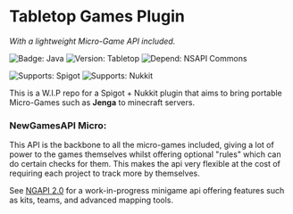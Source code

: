 # Tabletop Games Plugin
*With a lightweight Micro-Game API included.*

![Badge: Java](https://img.shields.io/badge/Java-8-red?style=for-the-badge)
![Version: Tabletop](https://img.shields.io/badge/Version-1.0-blue?style=for-the-badge)
![Depend: NSAPI Commons](https://img.shields.io/badge/Depend-NSAPI_COmmons_1.0-some_green?style=for-the-badge)

![Supports: Spigot](https://img.shields.io/badge/Spigot-W.I.P-orange?style=for-the-badge)
![Supports: Nukkit](https://img.shields.io/badge/Nukkit-1.0.11-darkred?style=for-the-badge)

This is a W.I.P repo for a Spigot + Nukkit plugin that aims to bring portable Micro-Games such as **Jenga** to minecraft servers.

### NewGamesAPI Micro:

This API is the backbone to all the micro-games included, giving a lot of power to the games themselves whilst offering optional "rules" which can do certain checks for them. This makes the api very flexible at the cost of requiring each project to track more by themselves.

See [NGAPI 2.0](https://github.com/NewServerAPI-Project/NGAPI2) for a work-in-progress minigame api offering features such as kits, teams, and advanced mapping tools.